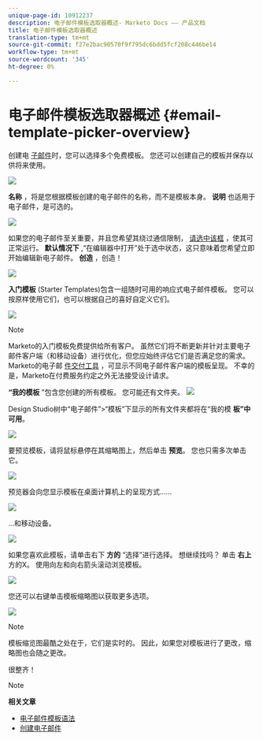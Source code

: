 ```yaml
---
unique-page-id: 10912237
description: 电子邮件模板选取器概述- Marketo Docs —— 产品文档
title: 电子邮件模板选取器概述
translation-type: tm+mt
source-git-commit: f27e2bac90570f9f795dc6bdd5fcf208c446be14
workflow-type: tm+mt
source-wordcount: '345'
ht-degree: 0%

---
```



# 电子邮件模板选取器概述 {#email-template-picker-overview}

创建电 [子邮件](../../../../product-docs/email-marketing/general/creating-an-email/create-an-email.md)时，您可以选择多个免费模板。 您还可以创建自己的模板并保存以供将来使用。

![](assets/starter-templates.png)

**名称** ，将是您根据模板创建的电子邮件的名称，而不是模板本身。 **说明** 也适用于电子邮件，是可选的。

![](assets/two-2.png)

如果您的电子邮件至关重要，并且您希望其绕过通信限制， [请选中该框](../../../../product-docs/email-marketing/general/functions-in-the-editor/make-an-email-operational.md) ，使其可正常运行。 **默认情况下** ,“在编辑器中打开”处于选中状态，这只意味着您希望立即开始编辑新电子邮件。 **创造** ，创造！

![](assets/three-2.png)

**入门模板** (Starter Templates)包含一组随时可用的响应式电子邮件模板。 您可以按原样使用它们，也可以根据自己的喜好自定义它们。

![](assets/starter-templates.png)

>[!NOTE]
>
>Marketo的入门模板免费提供给所有客户。 虽然它们将不断更新并针对主要电子邮件客户端（和移动设备）进行优化，但您应始终评估它们是否满足您的需求。 Marketo的电子邮 [件交付工具](http://docs.marketo.com/display/DOCS/Email+Deliverability+Tool) ，可显示不同电子邮件客户端的模板呈现。 不幸的是，Marketo在付费服务约定之外无法接受设计请求。

**“我的模板** ”包含您创建的所有模板。 您可能还有文件夹。   ![](assets/five-2.png)

Design Studio树中“电子邮件”>“模板”下显示的所有文件夹都将在“我的模 **板”中可用**。

![](assets/six-1.png)

要预览模板，请将鼠标悬停在其缩略图上，然后单击 **预览**。 您也只需多次单击它。

![](assets/seven-1.png)

预览器会向您显示模板在桌面计算机上的呈现方式……

![](assets/eight-1.png)

...和移动设备。

![](assets/nine-1.png)

如果您喜欢此模板，请单击右下 **方的** “选择”进行选择。 想继续找吗？ 单击 **右上** 方的X。 使用向左和向右箭头滚动浏览模板。

![](assets/ten-1.png)

您还可以右键单击模板缩略图以获取更多选项。

![](assets/eleven-1.png)

>[!NOTE]
>
>模板缩览图最酷之处在于，它们是实时的。 因此，如果您对模板进行了更改，缩略图也会随之更改。

很整齐！

>[!NOTE]
>
>**相关文章**
>
>* [电子邮件模板语法](email-template-syntax.md)
>* [创建电子邮件](../../../../product-docs/email-marketing/general/creating-an-email/create-an-email.md)

>



